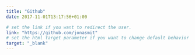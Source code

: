 ```yaml
---
title: "Github"
date: 2017-11-01T13:17:56+01:00

# set the link if you want to redirect the user.
link: "https://github.com/jonasmit"
# set the html target parameter if you want to change default behavior
target: "_blank"
---
```

